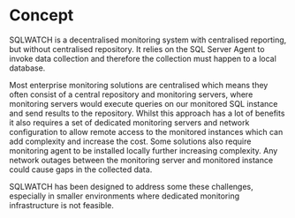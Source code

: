 # Concept

SQLWATCH is a decentralised monitoring system with centralised reporting, but without centralised repository. It relies on the SQL Server Agent to invoke data collection and therefore the collection must happen to a local database.

Most enterprise monitoring solutions are centralised which means they often consist of a central repository and monitoring servers, where monitoring servers would execute queries on our monitored SQL instance and send results to the repository. Whilst this approach has a lot of benefits it also requires a set of dedicated monitoring servers and network configuration to allow remote access to the monitored instances which can add complexity and increase the cost. Some solutions also require monitoring agent to be installed locally further increasing complexity. Any network outages between the monitoring server and monitored instance could cause gaps in the collected data. 

SQLWATCH has been designed to address some these challenges, especially in smaller environments where dedicated monitoring infrastructure is not feasible. 

